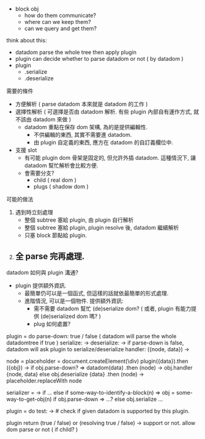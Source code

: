 
 - block obj
   - how do them communicate?
   - where can we keep them?
   - can we query and get them?


think about this:
 - datadom parse the whole tree then apply plugin
 - plugin can decide whether to parse datadom or not ( by datadom )
 - plugin
   - .serialize
   - .deserialize

需要的條件

 - 方便解析 ( parse datadom 本來就是 datadom 的工作 )
 - 選擇性解析 ( 可選擇是否由 datadom 解析. 有些 plugin 內部自有運作方式, 就不該由 datadom 來做 )
   - datadom 重點在保存 dom 架構, 為的是提供編輯性.
     - 不供編輯的東西, 其實不需要進 datadom.
     - 由 plugin 自定義的東西, 應方在 datadom 的自訂義欄位中.
 - 支援 slot
   - 有可能 plugin dom 骨架是固定的, 但允許外插 datadom. 這種情況下, 讓 datadom 幫忙解析會比較方便.
   - 會需要分支?
     - child ( real dom )
     - plugs ( shadow dom )

可能的做法

 1. 遇到時立刻處理
    - 整個 subtree 塞給 plugin, 由 plugin 自行解析
    - 整個 subtree 塞給 plugin, plugin resolve 後, datadom 繼續解析
    - 只塞 block 節點給 plugin.
 2. 全 parse 完再處理.
    - 

datadom 如何與 plugin 溝通?

 - plugin 提供額外資訊.
   - 最簡單仍可以是一個函式, 但這樣的話就依最簡單的形式處理.
   - 進階情況, 可以是一個物件. 提供額外資訊:
     - 需不需要 datadom 幫忙 (de)serialize dom? ( 或者, plugin 有能力提供 (de)serialized dom 嗎? )
     - plug 如何處置?



plugin = do
  parse-down: true / false ( datadom will parse the whole datadomtree if true )
  serialize: ->
  deserialize: ->
    if parse-down is false, datadom will ask plugin to serialize/deserialize
  handler: ({node, data}) ->


node = placeholder = document.createElement(\div)
plugin({data}).then ({obj}) ->
  if obj.parse-down? => 
    datadom(data)
      .then (node) ->
        obj.handler {node, data}
  else
    obj.deserialize {data}
      .then (node) ->
        placeholder.replaceWith node

serializer = ->
  if ...
  else if some-way-to-identify-a-block(n) =>
    obj = some-way-to-get-obj(n)
    if obj.parse-down => ...?
    else
      obj.serialize ...



plugin = do
  test: -> # check if given datadom is supported by this plugin.




plugin
  return (true / false) or (resolving true / false) -> support or not.
  allow dom parse or not ( if child? )



